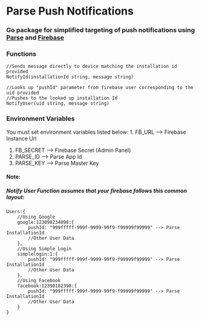 # Parse Push Notifications

### Go package for simplified targeting of push notifications using [Parse](http://www.parse.com) and [Firebase](http://www.firebase.com)

### Functions
	//Sends message directly to device matching the installation id provided
	NotifyId(installationId string, message string)

	//Looks up "pushId" parameter from firebase user corresponding to the uid provided
	//Pushes to the looked up installation Id
	NotifyUser(uid string, message string)

### Environment Variables
You must set environment variables listed below:
	1. FB_URL --> Firebase Instance Url
  1. FB_SECRET --> Firebase Secret (Admin Panel)
  1. PARSE_ID --> Parse App Id
  1. PARSE_KEY --> Parse Master Key

#### Note:
##### Notify User Function assumes that your firebase follows this common layout:
	
	Users:{
		//Using Google
		google:123098234098:{
			pushId: "999fffff-999f-9999-99f9-f99999f99999" --> Parse InstallationId
			//Other User Data
		},
		//Using Simple Login
		simplelogin:1:{
			pushId: "999fffff-999f-9999-99f9-f99999f99999" --> Parse InstallationId
			//Other User Data
		},
		//Using Facebook
		facebook:12390182390:{
			pushId: "999fffff-999f-9999-99f9-f99999f99999" --> Parse InstallationId
			//Other User Data
		}
	}
